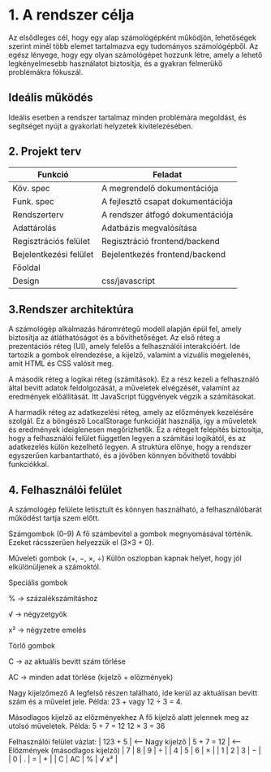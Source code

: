 # 1. A rendszer célja
Az elsődleges cél, hogy egy alap számológépként működjön, lehetőségek szerint minél több elemet tartalmazva egy tudományos számológépből. Az egész lényege, hogy egy olyan számológépet hozzunk létre, amely a lehető legkényelmesebb használatot biztosítja, és a gyakran felmerükő problémákra fókuszál.

## Ideális működés 
Ideális esetben a rendszer tartalmaz minden problémára megoldást, és segítséget nyújt a gyakorlati helyzetek kivitelezésében.

## 2. Projekt terv

| Funkció                     | Feladat                                   |
| ----------------------------| ------------------------------------------|
| Köv. spec                   | A megrendelő dokumentációja               |       
| Funk. spec                  | A fejlesztő csapat dokumentációja         |       
| Rendszerterv                | A rendszer átfogó dokumentációja          |      
| Adattárolás                 | Adatbázis megvalósítása                   |      
| Regisztrációs felület       | Regisztráció frontend/backend             |      
| Bejelentkezési felület      | Bejelentkezés frontend/backend            |       
| Főoldal                     |                                           |
| Design                      | css/javascript                            |



## 3.Rendszer architektúra
A számológép alkalmazás háromrétegű modell alapján épül fel, amely biztosítja az átláthatóságot és a bővíthetőséget.
Az első réteg a prezentációs réteg (UI), amely felelős a felhasználói interakcióért. Ide tartozik a gombok elrendezése, a kijelző, valamint a vizuális megjelenés, amit HTML és CSS valósít meg.

A második réteg a logikai réteg (számítások). Ez a rész kezeli a felhasználó által bevitt adatok feldolgozását, a műveletek elvégzését, valamint az eredmények előállítását. Itt JavaScript függvények végzik a számításokat.

A harmadik réteg az adatkezelési réteg, amely az előzmények kezelésére szolgál. Ez a böngésző LocalStorage funkcióját használja, így a műveletek és eredmények ideiglenesen megőrizhetők.
Ez a rétegelt felépítés biztosítja, hogy a felhasználói felület független legyen a számítási logikától, és az adatkezelés külön kezelhető legyen. A struktúra előnye, hogy a rendszer egyszerűen karbantartható, és a jövőben könnyen bővíthető további funkciókkal.

## 4. Felhasználói felület
A számológép felülete letisztult és könnyen használható, a felhasználóbarát működést tartja szem előtt.

Számgombok (0–9)
A fő számbevitel a gombok megnyomásával történik. Ezeket rácsszerűen helyezzük el (3×3 + 0).

Műveleti gombok (+, −, ×, ÷)
Külön oszlopban kapnak helyet, hogy jól elkülönüljenek a számoktól.

Speciális gombok

% → százalékszámításhoz

√ → négyzetgyök

x² → négyzetre emelés

Törlő gombok

C → az aktuális bevitt szám törlése

AC → minden adat törlése (kijelző + előzmények)

Nagy kijelzőmező
A legfelső részen található, ide kerül az aktuálisan bevitt szám és a művelet jele.
Példa: 23 + vagy 12 ÷ 3 = 4.

Másodlagos kijelző az előzményekhez
A fő kijelző alatt jelennek meg az utolsó műveletek.
Példa:
5 + 7 = 12
12 × 3 = 36

Felhasználói felület vázlat:
| 123 + 5 | <-- Nagy kijelző
| 5 + 7 = 12 | <-- Előzmények (másodlagos kijelző)
| 7 | 8 | 9 | ÷ |
| 4 | 5 | 6 | × |
| 1 | 2 | 3 | − |
| 0 | . | = | + |
| C | AC | % | √ x² |
